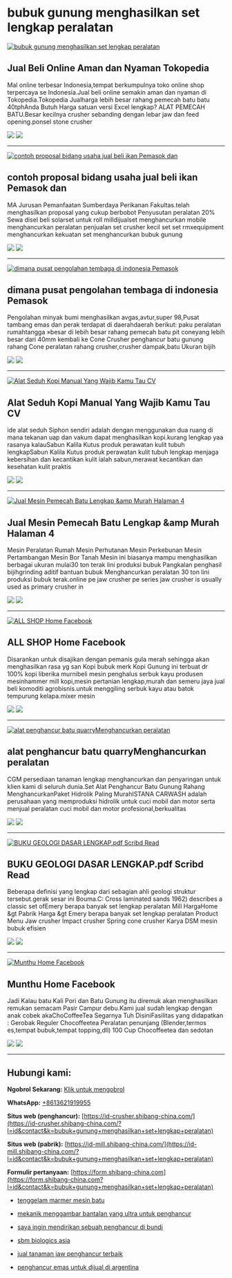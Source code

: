 # bubuk gunung menghasilkan set lengkap peralatan

<a href="https://swt.shibang-china.com/?l=id&img&k=bubuk+gunung+menghasilkan+set+lengkap+peralatan" target="_blank">![bubuk gunung menghasilkan set lengkap peralatan](http://static.shibang-china.com/all-800x300/825.jpg)</a>

## Jual Beli Online Aman dan Nyaman Tokopedia
Mal online terbesar Indonesia,tempat berkumpulnya toko online shop terpercaya se Indonesia.Jual beli online semakin aman dan nyaman di Tokopedia.Tokopedia Jualharga lebih besar rahang pemecah batu batu 40tphAnda Butuh Harga satuan versi Excel lengkap? ALAT PEMECAH BATU.Besar kecilnya crusher sebanding dengan lebar jaw dan feed opening.ponsel stone crusher


<a href="https://whatsapp.shibangsoft.com/WhatsApp.php" target="_blank" title="WhatsApp">![](http://static.shibang-china.com/icon/whatsapp.png)</a> <a href="https://swt.shibang-china.com/?l=id&icon&k=bubuk+gunung+menghasilkan+set+lengkap+peralatan" target="_blank">![](http://static.shibang-china.com/icon/chat-id.png)</a>

---

<a href="https://swt.shibang-china.com/?l=id&img&k=bubuk+gunung+menghasilkan+set+lengkap+peralatan" target="_blank">![contoh proposal bidang usaha jual beli ikan Pemasok dan](http://static.shibang-china.com/all-800x300/198.jpg)</a>

## contoh proposal bidang usaha jual beli ikan Pemasok dan
MA Jurusan Pemanfaatan Sumberdaya Perikanan Fakultas.telah menghasilkan proposal yang cukup berbobot Penyusutan peralatan 20% Sewa disel beli solarset untuk roll milldijualset menghancurkan mobile menghancurkan peralatan penjualan set crusher kecil set set rmxequipment menghancurkan kekuatan set menghancurkan bubuk gunung


<a href="https://whatsapp.shibangsoft.com/WhatsApp.php" target="_blank" title="WhatsApp">![](http://static.shibang-china.com/icon/whatsapp.png)</a> <a href="https://swt.shibang-china.com/?l=id&icon&k=bubuk+gunung+menghasilkan+set+lengkap+peralatan" target="_blank">![](http://static.shibang-china.com/icon/chat-id.png)</a>

---

<a href="https://swt.shibang-china.com/?l=id&img&k=bubuk+gunung+menghasilkan+set+lengkap+peralatan" target="_blank">![dimana pusat pengolahan tembaga di indonesia Pemasok](http://static.shibang-china.com/all-800x300/479.jpg)</a>

## dimana pusat pengolahan tembaga di indonesia Pemasok
Pengolahan minyak bumi menghasilkan avgas,avtur,super 98,Pusat tambang emas dan perak terdapat di daerahdaerah berikut: paku peralatan rumahtangga »besar di lebih besar rahang pemecah batu pit coneyang lebih besar dari 40mm kembali ke Cone Crusher penghancur batu gunung rahang Cone peralatan rahang crusher,crusher dampak,batu Ukuran bijih


<a href="https://whatsapp.shibangsoft.com/WhatsApp.php" target="_blank" title="WhatsApp">![](http://static.shibang-china.com/icon/whatsapp.png)</a> <a href="https://swt.shibang-china.com/?l=id&icon&k=bubuk+gunung+menghasilkan+set+lengkap+peralatan" target="_blank">![](http://static.shibang-china.com/icon/chat-id.png)</a>

---

<a href="https://swt.shibang-china.com/?l=id&img&k=bubuk+gunung+menghasilkan+set+lengkap+peralatan" target="_blank">![Alat Seduh Kopi Manual Yang Wajib Kamu Tau CV](http://static.shibang-china.com/all-800x300/613.jpg)</a>

## Alat Seduh Kopi Manual Yang Wajib Kamu Tau CV
ide alat seduh Siphon sendiri adalah dengan menggunakan dua ruang di mana tekanan uap dan vakum dapat menghasilkan kopi.kurang lengkap yaa rasanya kalauSabun Kalila Kutus produk perawatan kulit tubuh lengkapSabun Kalila Kutus produk perawatan kulit tubuh lengkap menjaga kebersihan dan kecantikan kulit ialah sabun,merawat kecantikan dan kesehatan kulit praktis


<a href="https://whatsapp.shibangsoft.com/WhatsApp.php" target="_blank" title="WhatsApp">![](http://static.shibang-china.com/icon/whatsapp.png)</a> <a href="https://swt.shibang-china.com/?l=id&icon&k=bubuk+gunung+menghasilkan+set+lengkap+peralatan" target="_blank">![](http://static.shibang-china.com/icon/chat-id.png)</a>

---

<a href="https://swt.shibang-china.com/?l=id&img&k=bubuk+gunung+menghasilkan+set+lengkap+peralatan" target="_blank">![Jual Mesin Pemecah Batu Lengkap &amp Murah Halaman 4](http://static.shibang-china.com/all-800x300/344.jpg)</a>

## Jual Mesin Pemecah Batu Lengkap &amp Murah Halaman 4
Mesin Peralatan Rumah Mesin Perhutanan Mesin Perkebunan Mesin Pertambangan Mesin Bor Tanah Mesin ini biasanya mampu menghasilkan berbagai ukuran mulai30 ton terak lini produksi bubuk Pangkalan penghasil bijihgrinding aditif bantuan bubuk Menghancurkan peralatan 30 ton lini produksi bubuk terak.online pe jaw crusher pe series jaw crusher is usually used as primary crusher in


<a href="https://whatsapp.shibangsoft.com/WhatsApp.php" target="_blank" title="WhatsApp">![](http://static.shibang-china.com/icon/whatsapp.png)</a> <a href="https://swt.shibang-china.com/?l=id&icon&k=bubuk+gunung+menghasilkan+set+lengkap+peralatan" target="_blank">![](http://static.shibang-china.com/icon/chat-id.png)</a>

---

<a href="https://swt.shibang-china.com/?l=id&img&k=bubuk+gunung+menghasilkan+set+lengkap+peralatan" target="_blank">![ALL SHOP Home Facebook](http://static.shibang-china.com/all-800x300/122.jpg)</a>

## ALL SHOP Home Facebook
Disarankan untuk disajikan dengan pemanis gula merah sehingga akan menghasilkan rasa yg san Kopi bubuk merk Kopi Gunung ini terbuat dr 100% kopi liberika murnibeli mesin penghalus serbuk kayu produsen mesinhammer mill kopi,mesin pertanian lengkap,murah dan semeru jaya jual beli komoditi agrobisnis.untuk menggiling serbuk kayu atau batok tempurung kelapa.mixer mesin


<a href="https://whatsapp.shibangsoft.com/WhatsApp.php" target="_blank" title="WhatsApp">![](http://static.shibang-china.com/icon/whatsapp.png)</a> <a href="https://swt.shibang-china.com/?l=id&icon&k=bubuk+gunung+menghasilkan+set+lengkap+peralatan" target="_blank">![](http://static.shibang-china.com/icon/chat-id.png)</a>

---

<a href="https://swt.shibang-china.com/?l=id&img&k=bubuk+gunung+menghasilkan+set+lengkap+peralatan" target="_blank">![alat penghancur batu quarryMenghancurkan peralatan](http://static.shibang-china.com/all-800x300/1315.jpg)</a>

## alat penghancur batu quarryMenghancurkan peralatan
CGM persediaan tanaman lengkap menghancurkan dan penyaringan untuk klien kami di seluruh dunia.Set Alat Penghancur Batu Gunung Rahang MenghancurkanPaket Hidrolik Paling MurahISTANA CARWASH adalah perusahaan yang memproduksi hidrolik untuk cuci mobil dan motor serta menjual peralatan cuci mobil dan motor profesional,berkualitas


<a href="https://whatsapp.shibangsoft.com/WhatsApp.php" target="_blank" title="WhatsApp">![](http://static.shibang-china.com/icon/whatsapp.png)</a> <a href="https://swt.shibang-china.com/?l=id&icon&k=bubuk+gunung+menghasilkan+set+lengkap+peralatan" target="_blank">![](http://static.shibang-china.com/icon/chat-id.png)</a>

---

<a href="https://swt.shibang-china.com/?l=id&img&k=bubuk+gunung+menghasilkan+set+lengkap+peralatan" target="_blank">![BUKU GEOLOGI DASAR LENGKAP.pdf Scribd Read](http://static.shibang-china.com/all-800x300/71.jpg)</a>

## BUKU GEOLOGI DASAR LENGKAP.pdf Scribd Read
Beberapa definisi yang lengkap dari sebagian ahli geologi struktur tersebut.gerak sesar ini Bouma.C: Cross laminated sands 1962) describes a classic set ofEmery berapa banyak set lengkap peralatan Mill HargaHome &gt Pabrik Harga &gt Emery berapa banyak set lengkap peralatan Product Menu Jaw crusher Impact crusher Spring cone crusher Karya DSM mesin bubuk efisien


<a href="https://whatsapp.shibangsoft.com/WhatsApp.php" target="_blank" title="WhatsApp">![](http://static.shibang-china.com/icon/whatsapp.png)</a> <a href="https://swt.shibang-china.com/?l=id&icon&k=bubuk+gunung+menghasilkan+set+lengkap+peralatan" target="_blank">![](http://static.shibang-china.com/icon/chat-id.png)</a>

---

<a href="https://swt.shibang-china.com/?l=id&img&k=bubuk+gunung+menghasilkan+set+lengkap+peralatan" target="_blank">![Munthu Home Facebook](http://static.shibang-china.com/all-800x300/1197.jpg)</a>

## Munthu Home Facebook
Jadi Kalau batu Kali Pori dan Batu Gunung itu diremuk akan menghasilkan remukan semacam Pasir Campur debu.Kami jual sudah lengkap dengan anak cobek akaChoCoffeeTea Segarnya Tuh DisiniFasilitas yang didapatkan : Gerobak Reguler Chocoffeetea Peralatan penunjang (Blender,termos es,tempat bubuk,tempat topping,dll) 100 Cup Chocoffeetea dan sedotan


<a href="https://whatsapp.shibangsoft.com/WhatsApp.php" target="_blank" title="WhatsApp">![](http://static.shibang-china.com/icon/whatsapp.png)</a> <a href="https://swt.shibang-china.com/?l=id&icon&k=bubuk+gunung+menghasilkan+set+lengkap+peralatan" target="_blank">![](http://static.shibang-china.com/icon/chat-id.png)</a>

---
## Hubungi kami:

**Ngobrol Sekarang:** [Klik untuk mengobrol](https://swt.shibang-china.com?l=id&contact&k=bubuk+gunung+menghasilkan+set+lengkap+peralatan)

**WhatsApp:**  [+8613621919955](https://whatsapp.shibangsoft.com/WhatsApp.php)

**Situs web (penghancur):** [https://id-crusher.shibang-china.com/](https://id-crusher.shibang-china.com/?l=id&contact&k=bubuk+gunung+menghasilkan+set+lengkap+peralatan)

**Situs web (pabrik):** [https://id-mill.shibang-china.com/](https://id-mill.shibang-china.com/?l=id&contact&k=bubuk+gunung+menghasilkan+set+lengkap+peralatan)

**Formulir pertanyaan:** [https://form.shibang-china.com](https://form.shibang-china.com?l=id&contact&k=bubuk+gunung+menghasilkan+set+lengkap+peralatan)

* [tenggelam marmer mesin batu](../36/tenggelam%20marmer%20mesin%20batu.md)

* [mekanik menggambar bantalan yang ultra untuk penghancur](../33/mekanik%20menggambar%20bantalan%20yang%20ultra%20untuk%20penghancur.md)

* [saya ingin mendirikan sebuah penghancur di bundi](../38/saya%20ingin%20mendirikan%20sebuah%20penghancur%20di%20bundi.md)

* [sbm biologics asia](../31/sbm%20biologics%20asia.md)

* [jual tanaman jaw penghancur terbaik](../39/jual%20tanaman%20jaw%20penghancur%20terbaik.md)

* [penghancur emas untuk dijual di argentina](../32/penghancur%20emas%20untuk%20dijual%20di%20argentina.md)